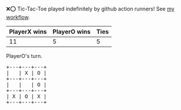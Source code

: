 :x::o: Tic-Tac-Toe played indefinitely by github action runners! See [my workflow](.github/workflows/play.yaml).

|PlayerX wins|PlayerO wins|Ties|
|-|-|-|
|11|5|5|

PlayerO's turn.

<pre>
+---+---+---+
|   | X | O |
+---+---+---+
|   |   | O |
+---+---+---+
| X | O | X |
+---+---+---+
</pre>